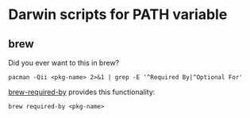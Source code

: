 # Darwin scripts for PATH variable

## brew

Did you ever want to this in brew?

```
pacman -Qii <pkg-name> 2>&1 | grep -E '^Required By|^Optional For'
```


[brew-required-by](./brew-required-by) provides this functionality: 

```
brew required-by <pkg-name>
```
